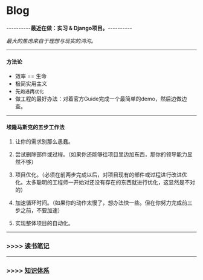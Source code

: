 # Blog

----------**最近在做：实习 & Django项目。**----------

*最大的焦虑来自于理想与现实的鸿沟。*

---

#### 方法论

- 效率 == 生命
- 极简实用主义
- 先`跑通`再`优化`
- 做工程的最好办法：对着官方Guide完成一个最简单的demo，然后边做边查。

---

#### 埃隆马斯克的五步工作法

1. 让你的需求别那么愚蠢。

2. 尝试删除部件或过程。（如果你还能够往项目里边加东西，那你的领导能力显然不够）

3. 项目优化。（必须在前两步完成以后，对项目现有的部件或过程进行改进优化。太多聪明的工程师一开始对还没有存在的东西就进行优化，这显然是不对的）

4. 加速循环时间。（如果你的动作太慢了，想办法快一些。但在你努力完成前三步之前，不要加速）

5. 实现整体项目的自动化。

---

### >>>> [读书笔记](book.md)

---

### >>>> [知识体系](knowledge.md)
